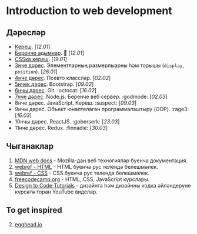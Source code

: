 Introduction to web development
===============================

Дәресләр
--------

* [Кереш](/Lesson-0.md). [*12.01*]
* [Беренче адымнар](/Lesson-1.md). :baby: [*12.01*]
* [CSSка кереш](/Lesson-2.md). [*19.01*]
* [3нче дәрес](/Lesson-3.md). Элементларның размерлыарны һәм торышы (`display`, `position`). [*26.01*]
* [4нче дәрес](/Lesson-4.md). Псевто класслар. [*02.02*]
* [5нчек дәрес](/Lesson-5.md). Bootstrap. [*09.02*]
* [6нчы дәрес](/Lesson-6.md). Git. :octocat: [*16.02*]
* [7нче дәрес](/Lesson-7.md). Node.js. Беренче веб сервер. :godmode: [*02.03*]
* 8нче дәрес. JavaScript. Кереш. :suspect: [*09.03*]
* 9нчы дәрес. Объект юнәлтеләгән программалаштыру (OOP). :rage3: [*16.03*]
* 10нчы дәрес. ReactJS. :goberserk: [*23.03*]
* 11нче дәрес. Redux. :finnadie: [*30.03*]

Чыганаклар
----------

1. [MDN web docs](developer.mozilla.org) - Mozilla-дан веб техногияләр буенча документация.
2. [webref - HTML](https://webref.ru/html) - HTML буенча рус телендә белешмәлек.
2. [webref - CSS](https://webref.ru/css) - CSS буенча рус телендә белешмәлек.
1. [freecodecamp.org](https://www.freecodecamp.org/) - HTML, CSS, JavaScript курслары.
2. [Design to Code Tutorials](https://www.youtube.com/playlist?list=PLD6pbWV1WAgMUE78mE8zTDOlE9FPvsPTW) - дизайнга һәм дизайнны кодка әйләндерүне күрсәтә торан YouTube виделар.

To get inspired
---------------

2. [egghead.io](https://egghead.io/)